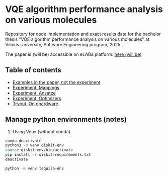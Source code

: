 # VQE algorithm performance analysis on various molecules

Repository for code implementation and exact results data for the bachelor thesis "VQE algorithm performance analysis on various molecules" at Vilnius University, Software Engineering program, 2025.

The paper is (will be) accessible on eLABa platform: [here (will be)](./)

## Table of contents

- [Examples in the paper, not the experiment](./examples.ipynb)
- [Experiment. Mappings](./mappings.ipynb)
- [Experiment. Ansatze](./ansatze.ipynb)
- [Experiment. Optimizers](./optimizers.ipynb)
- [Tryout. On qhardware](./qhardware.ipynb)

## Manage python environments (notes)

1. Using Venv (without conda)

```bash
conda deactivate
python3 -m venv qiskit-env
source qiskit-env/bin/activate
pip install -r qiskit-requirements.txt
deactivate
```

```bash
python -m venv tequila-env
```
